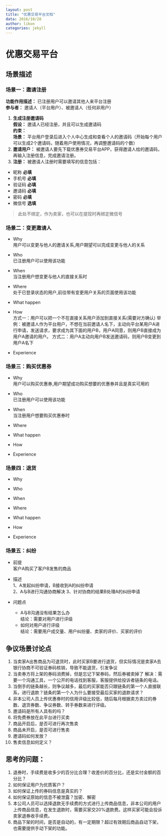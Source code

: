 ```yaml
---
layout: post
title: "优惠交易平台文档"
data: 2016/10/28
author: likon
categories: jekyll
---
```


# 优惠交易平台

## 场景描述

### 场景一：邀请注册
**功能作用描述：** 已注册用户可以邀请其他人来平台注册  
**参与者：** 邀请人（平台用户）、被邀请人（任何非用户）  
1. **生成注册邀请码**  
**假设：** 邀请人已经注册，并且可以生成邀请码  
**约束：**  
**场景：** 平台用户登录后进入个人中心生成和查看个人的邀请码（开始每个用户可以生成2个邀请码，随着用户使用情况，再调整邀请码的个数）  
2. **邀请用户：** 被邀请人要先下载优惠券交易平台APP，获得邀请人给的邀请码，再输入注册信息，完成邀请注册。  
3. **注册：** 被邀请人注册时需要填写的信息包括：  
  - 昵称 **必填**  
  - 手机号 **必填**  
  - 验证码 **必填**  
  - 邀请码 **必填**  
  - 密码 **必填**  
  - 微信号 **选填**  
> 此处不绑定，作为卖家，也可以在提现时再绑定微信号

### 场景二：变更邀请人
- Why  
用户可以变更与他人的邀请关系,用户期望可以完成变更与他人的关系

- Who  
已注册用户可以使用该功能

- When  
当注册用户想变更与他人的直接关系时

- Where  
处于已登录状态的用户,前往带有变更用户关系的页面使用该功能

- What happen  

- How  
方式一：用户可以把一个不在直接关系用户添加到直接关系(需要对方确认)
    举例：被邀请人作为平台用户，不想在当前邀请人名下，主动向平台某用户A进行申请，发送请求，要求成为其下面的用户B，用户A同意，则用户B直接成为用户A邀请的用户。
方式二：用户A主动向用户B发送邀请码，则用户B变更到用户A名下

- Experience  

### 场景三：购买优惠券
- Why  
用户可以购买优惠券,用户期望成功购买想要的优惠券并且是真实可用的

- Who  
已注册用户可以使用该功能

- When  
当注册用户想要购买优惠券时

- Where  

- What happen  

- How  

- Experience  

### 场景四：退货
- Why  

- Who  

- When  

- Where  

- What happen  

- How  

- Experience  

### 场景五：纠纷
- 前提  
客户A购买了客户B发售的商品  

- 描述  
1、A发起纠纷申请，B接收到A的纠纷申请  
2、A与B进行沟通协商解决
3、针对协商的结果B处理A的纠纷申请

- 问题点  
    - A与B沟通没有结果怎么办  
    结论：需要对用户进行评级  
    - 如何对用户进行评级  
    结论：需要用户成交量、用户纠纷量、卖家的评价、买家的评价


## 争议场景讨论点  

1. 当卖家A出售商品为可退货时，此时买家B要进行退货，但实际情况是卖家A去银行协商不可验证券码核销，导致不能退货，引发争议
2. 当卖券方将上架的券码消费掉，但是忘记下架券码，然后券被卖掉了
  解决：需要一个沟通工具，一个公开的电话找到客服，客服提供给投诉者链条的电话。
3. 	当倒手的链条越长，则争议越多，最后的买家能否只跟链条的第一个人直接联系，进行退款？链条的第一个人为什么要接受最后买家的退款请求？
4.	非本公司人员上传优惠券时的信用评级比较低，随后每月根据卖方卖过的券数、退货券数、争议券数、转手券数来进行评级。
5.	邀请码是所有人具有的吗？
6.	将免费券放在此平台进行买卖
7.	商品开启后，是否可进行再次售卖
8.	商品未开启，是否可进行售卖
9.	邀请码如何发放？
10.	售卖信息如何定义？

## 思考的问题：
1. 退券时，手续费是收多少的百分比合理？收差价的百分比，还是实付金额的百分比？
2. 如何保证用户为优质客户？
3. 如何保证上传的券码信息是真实的？
4. 如何保证原始的信息不被泄露？加密、解密
5. 本公司人员可以选择退款无手续费的方式进行上传商品信息，非本公司的用户上传商品信息，在发生退款时，需要买家交20%退款费。这样买家可能会投诉卖家退券收手续费。
6. 商品下架的时间，是否是自动的，有一定期限？超过有效期后商品自动下架，也需要提供手动下架的功能。
